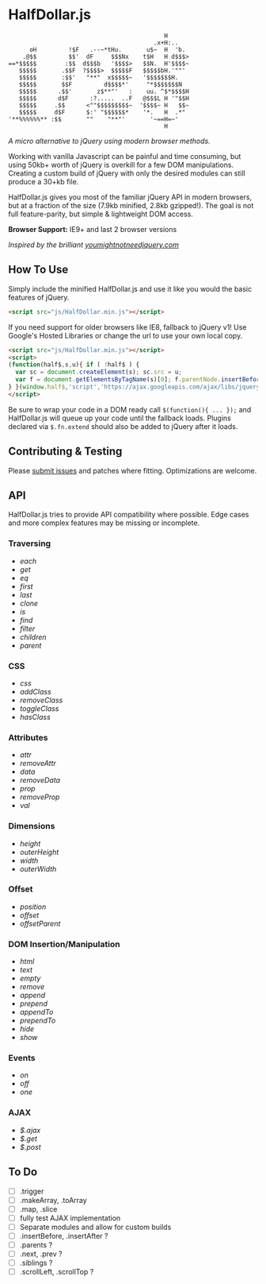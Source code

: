 # HalfDollar.js

```
                                            H
                                         .x+H:..
      oH         !$F   .--~*tHu.       u$~  H  'b.
    .@$$         $$'  dF     $$$Nx    t$H   H d$$$>
==*$$$$$        :$$  d$$$b   '$$$$>   $$N.  H'$$$$~
   $$$$$       .$$F  ?$$$$>  $$$$$F   $$$$$bH.'""'
   $$$$$       :$$'   "**"  x$$$$$~   '$$$$$$$H.
   $$$$$       $$F         d$$$$*'     "*$$$$$$$N
   $$$$$      .$$'       z$**"'   :    uu. ^$*$$$$H
   $$$$$      d$F      :?.....  ..F   @$$$L H '"$$H
   $$$$$     .$$      <""$$$$$$$$$~  '$$$$~ H   $$~
   $$$$$     d$F      $:' "$$$$$$*    '*.   H  .*"
'**%%%%%%** :$$       ""    "**"'       '~==H=~'
                                            H
```

*A micro alternative to jQuery using modern browser methods.*

Working with vanilla Javascript can be painful and time consuming, but using 50kb+ worth of jQuery is overkill for a few DOM manipulations. Creating a custom build of jQuery with only the desired modules can still produce a 30+kb file.

HalfDollar.js gives you most of the familiar jQuery API in modern browsers, but at a fraction of the size (7.9kb minified, 2.8kb gzipped!). The goal is not full feature-parity, but simple & lightweight DOM access.

**Browser Support:** IE9+ and last 2 browser versions

*Inspired by the brilliant [youmightnotneedjquery.com](http://youmightnotneedjquery.com)*

## How To Use

Simply include the minified HalfDollar.js and use it like you would the basic features of jQuery. 

```html
<script src="js/HalfDollar.min.js"></script>
```

If you need support for older browsers like IE8, fallback to jQuery v1! Use Google's Hosted Libraries or change the url to use your own local copy.

```html
<script src="js/HalfDollar.min.js"></script>
<script>
(function(half$,s,u){ if ( !half$ ) {
  var sc = document.createElement(s); sc.src = u;
  var f = document.getElementsByTagName(s)[0]; f.parentNode.insertBefore(sc, f);
} }(window.half$,'script','https://ajax.googleapis.com/ajax/libs/jquery/1.11.3/jquery.min.js'));
</script>
```
Be sure to wrap your code in a DOM ready call `$(function(){ ... });` and HalfDollar.js will queue up your code until the fallback loads. Plugins declared via `$.fn.extend` should also be added to jQuery after it loads.


## Contributing & Testing

Please [submit issues](https://github.com/shshaw/HalfDollar.js/issues) and patches where fitting. Optimizations are welcome.


## API

HalfDollar.js tries to provide API compatibility where possible. Edge cases and more complex features may be missing or incomplete. 

### Traversing
- *each*
- *get*
- *eq*
- *first*
- *last*
- *clone*
- *is*
- *find*
- *filter*
- *children*
- *parent*

### CSS
- *css*
- *addClass*
- *removeClass*
- *toggleClass*
- *hasClass*

### Attributes
- *attr*
- *removeAttr*
- *data*
- *removeData*
- *prop*
- *removeProp*
- *val*

### Dimensions
- *height*
- *outerHeight*
- *width*
- *outerWidth*

### Offset
- *position*
- *offset*
- *offsetParent*

### DOM Insertion/Manipulation
- *html*
- *text*
- *empty*
- *remove*
- *append*
- *prepend*
- *appendTo*
- *prependTo*
- *hide*
- *show*

### Events
- *on*
- *off*
- *one*

### AJAX
- *$.ajax*
- *$.get*
- *$.post*


## To Do

- [ ] .trigger
- [ ] .makeArray, .toArray
- [ ] .map, .slice
- [ ] fully test AJAX implementation
- [ ] Separate modules and allow for custom builds
- [ ] .insertBefore, .insertAfter ?
- [ ] .parents ?
- [ ] .next, .prev ?
- [ ] .siblings ?
- [ ] .scrollLeft, .scrollTop ?